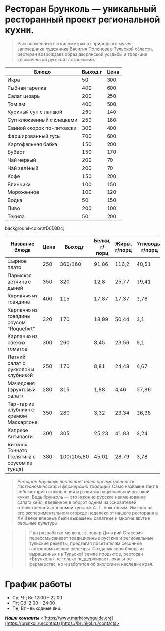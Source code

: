 # Ресторан Брунколь — уникальный ресторанный проект региональной кухни.
 >Расположенный в 5 километрах от природного музея-заповедника художника Василия Поленова в Тульской области, ресторан возрождает образ дворянской усадьбы и традиции классической русской гастрономии.

|  Блюдо | Выход,г  |  Цена |
| ------------      | ------------ | ------------ |
|Икра    |   50     |      300 |
|  Рыбная тарелка  |  400| 600|
|  Салат цезарь|  200 |  250 |
| Том ям | 400| 500|
| Куриный суп с лапшой   |  250 | 140  |
|  Суп клюквенный с клёцками  | 250  |  180 |
|  Свиной окорок по-литовски  | 300  | 400  |
|  Фаршированный гусь |  700 | 600  |
| Картофельная бабка  | 150  |200   |
|  Буберт  |  150 | 170  |
|Чай черный|200|70|
| Чай зелёный|200|70|
|Кофе|150|200|
|Блинчики| 100| 150|
| Мороженное| 100| 120|
|Водка|50|150|
|Пиво|200|100|
|Текила|50|200|



 background-color:#D0D3D4;
<table class="GeneratedTable">
<thead>
<tr>
   
   <th>Название блюда </th>
   <th>Цена </th>
   <th>Выход,г</th>
   <th>Белки, г/порц</th>
   <th>Жиры, г/порц</th>
   <th>Углеводы, г/порц</th>
   <th>Калорийность, ккал/порц.</th>
</tr>
</thead>
<tbody>
<tr>
   <td>Сырное плато
</td>
   <td>250 </td>
   <td>360/160</td>
   <td>91,86</td>
   <td>116,2</td>
   <td>40,51</td>
   <td>1575,3
</td>
</tr>
<tr>
   <td>Пармская ветчина с дыней
</td>
   <td>350</td>
   <td>320</td>
   <td>12,8</td>
   <td>25,77</td>
   <td>19,41</td>
   <td>360,77</td>
</tr>
<tr>
   <td>Карпаччо из говядины
   <td>400</td>
   <td>115</td>
   <td>17,87</td>
   <td>17,37</td>
   <td>2,76</td>
   <td>238,83
</td>
</tr>
<tr>
   <td>Карпаччо из говядины соусом "Roquefort"
   <td>320 </td>
   <td>170</td>
   <td>18,99</td>
   <td>50,44</td>
   <td>3,1</td>
   <td>542,28</td>
</tr>
<tr>
   <td>Карпаччо из свежих томатов
   <td>300</td>
   <td>260</td>
   <td>8,45</td>
   <td>23,56</td>
   <td>9,1</td>
   <td>282,24
</td>
</tr>
<tr>		

   <td>Летний салат с рукколой и клубникой
   <td>250</td>
 <td>170</td>
   <td>8,81</td>
   <td>24,48</td>
   <td>6,67</td>
   <td>282,26</td>

</tr>
<tr>
   <td>Мачедония (фруктовый салат)
   <td>280</td>
   <td> 315</td>
   <td>1,88</td>
   <td>4,46</td>
   <td>57,86</td>
   <td>292,42</td>
</tr>
<tr>
   <td>Тар-тар из клубники с кремом Маскарпоне
   <td>350
   <td>280</td>
   <td>3,32</td>
   <td>23,34</td>
   <td>26,38</td>
   <td>343,01</td>
</tr>
<tr>					
   <td>Капрезе Антипасти
   <td>300</td>
   <td>305</td>
   <td>25,23</td>
   <td>41,83</td>
   <td>8,24</td>
   <td>510,31</td>
</tr>
<tr>
   <td>Вителло Тоннато (Телятина с соусом из тунца)
   <td>380</td>
   <td>100/105/60</td>
   <td>45,01</td>
   <td>28,79</td>
   <td>3,78</td>
   <td>454,24</td>
</tr>
</tbody>
</table>


> *Ресторан Брунколь воплощает идею преемственности гастрономических и фермерских традиций.*   Само название таит в себе историю становления и развития национальной высокой кухни. Ведь брунколь — это исконно русское наименование салата кейл, введённое в оборот одним из основателей отечественной агрономии туляком А. Т. Болотовым. Именно на его экспериментальном огороде недалеко от нашего ресторана в XVIII веке впервые были выращены салатные и многие другие овощные культуры.


>> При разработке меню шеф-повар Дмитрий Стасевич переосмысливает традиционные русские и региональные тульские рецепты, предлагая посетителям сезонные гастрономические шедевры. Создавая свои блюда из выращенных на Тульской земле продуктов, ресторан «Брунколь» не только поддерживает локальное фермерство, но и заботится об экологии и наследии края.
# График работы
* Ср; Чт; Вс 12:00 – 22:00
* Пт; Сб 12:00 – 24:00
* Пн; Вт – выходные дни.

***Наши контакты*** 
  <[https://www.markdownguide.org](https://brunkol.ru/contacts)https://brunkol.ru/contacts>
